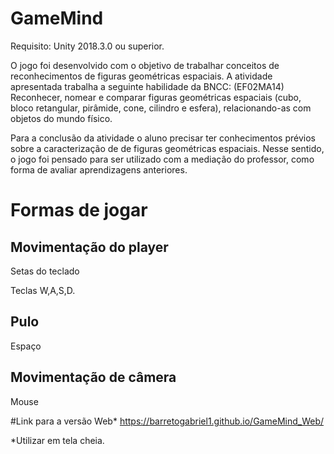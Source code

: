# GameMind
Requisito: Unity 2018.3.0 ou superior.

O jogo foi desenvolvido com o objetivo de trabalhar conceitos de reconhecimentos de figuras geométricas espaciais. A atividade apresentada trabalha a seguinte habilidade da BNCC:
(EF02MA14) Reconhecer, nomear e comparar figuras geométricas espaciais (cubo, bloco
retangular, pirâmide, cone, cilindro e esfera), relacionando-as com objetos do mundo físico.

Para a conclusão da atividade o aluno precisar ter conhecimentos prévios sobre a caracterização de de figuras geométricas espaciais. Nesse sentido, o jogo foi pensado para ser utilizado
com a mediação do professor, como forma de avaliar aprendizagens anteriores.

# Formas de jogar
## Movimentação do player
Setas do teclado

Teclas W,A,S,D.

## Pulo
Espaço

## Movimentação de câmera
Mouse


#Link para a versão Web*
https://barretogabriel1.github.io/GameMind_Web/

*Utilizar em tela cheia.



